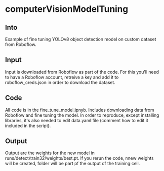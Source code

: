 # computerVisionModelTuning

## Into
Example of fine tuning YOLOv8 object detection model on custom dataset from Roboflow.

## Input
Input is downloaded from Roboflow as part of the code. For this you'll need to have a Roboflow account, retreive a key and add it to roboflow_creds.json in order to download the dataset.

## Code
All code is in the fine_tune_model.ipnyb. Includes downloading data from Roboflow and fine tuning the model.
In order to reproduce, except installing libraries, it's also needed to edit data.yaml file (comment how to edit it included in the script).

## Output
Output are the weights for the new model in runs/detect/train32/weights/best.pt.
If you rerun the code, nnew weights will be created, folder will be part pf the output of the training cell.
